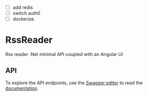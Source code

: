 - [ ] add redis
- [ ] switch auth0
- [ ] dockerize

# RssReader

Rss reader .Net minimal API coupled with an Angular UI

## API
To explore the API endpoints, use the [Swagger editor](https://editor.swagger.io/) to read the [documentation](api-documentation.json).
